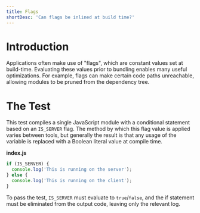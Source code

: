 ```yaml
---
title: Flags
shortDesc: 'Can flags be inlined at build time?'
---
```


# Introduction

Applications often make use of "flags", which are constant values set at build-time. Evaluating these values prior to bundling enables many useful optimizations. For example, flags can make certain code paths unreachable, allowing modules to be pruned from the dependency tree.

# The Test

This test compiles a single JavaScript module with a conditional statement based on an `IS_SERVER` flag. The method by which this flag value is applied varies between tools, but generally the result is that any usage of the variable is replaced with a Boolean literal value at compile time.

**index.js**

```js
if (IS_SERVER) {
  console.log('This is running on the server');
} else {
  console.log('This is running on the client');
}
```

To pass the test, `IS_SERVER` must evaluate to `true`/`false`, and the if statement must be eliminated from the output code, leaving only the relevant log.
